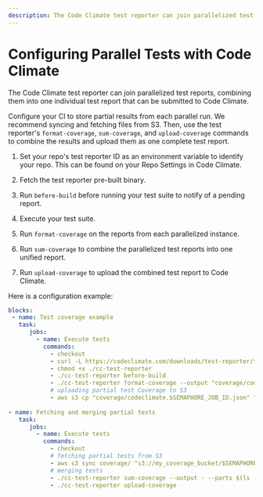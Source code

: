 ```yaml
---
description: The Code Climate test reporter can join parallelized test reports, combining them into one individual test report that can be submitted to Code Climate.
---
```


# Configuring Parallel Tests with Code Climate

The Code Climate test reporter can join parallelized test reports, combining them into one individual test report that can be submitted to Code Climate.

Configure your CI to store partial results from each parallel run. We recommend syncing and fetching files from S3. Then, use the test reporter's `format-coverage`, `sum-coverage`, and `upload-coverage` commands to combine the results and upload them as one complete test report.

1. Set your repo's test reporter ID as an environment variable to identify your repo. This can be found on your Repo Settings in Code Climate.

2. Fetch the test reporter pre-built binary.

3. Run `before-build` before running your test suite to notify of a pending report.

4. Execute your test suite.

5. Run `format-coverage` on the reports from each parallelized instance.

6. Run `sum-coverage` to combine the parallelized test reports into one unified report.

7. Run `upload-coverage` to upload the combined test report to Code Climate.


Here is a configuration example:

```yaml
blocks:
 - name: Test coverage example
   task:
      jobs:
        - name: Execute tests
          commands:
            - checkout
            - curl -L https://codeclimate.com/downloads/test-reporter/test-reporter-latest-linux-amd64 > ./cc-test-reporter
            - chmod +x ./cc-test-reporter
            - ./cc-test-reporter before-build
            - ./cc-test-reporter format-coverage --output "coverage/codeclimate.$SEMAPHORE_JOB_ID.json"
            # uploading partial test Coverage to S3
            - aws s3 cp "coverage/codeclimate.$SEMAPHORE_JOB_ID.json" "s3://my_coverage_bucket/$SEMAPHORE_PROJECT_NAME/$SEMAPHORE_GIT_BRANCH/coverage/$SEMAPHORE_WORKFLOW_ID/"
      
- name: Fetching and merging partial tests
   task:
      jobs:
        - name: Execute tests
          commands:
            - checkout
            # fetching partial tests from S3
            - aws s3 sync coverage/ "s3://my_coverage_bucket/$SEMAPHORE_PROJECT_NAME/$SEMAPHORE_GIT_BRANCH/coverage/$SEMAPHORE_WORKFLOW_ID/"
            # merging tests
            - ./cc-test-reporter sum-coverage --output - --parts $(ls -1 coverage/ | wc -l) coverage/codeclimate.*.json 
            - ./cc-test-reporter upload-coverage
```
